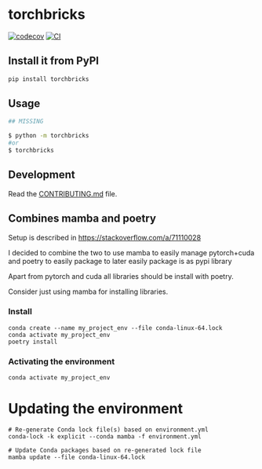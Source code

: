 # torchbricks

[![codecov](https://codecov.io/gh/PeteHeine/torchbricks/branch/main/graph/badge.svg?token=torchbricks_token_here)](https://codecov.io/gh/PeteHeine/torchbricks)
[![CI](https://github.com/PeteHeine/torchbricks/actions/workflows/main.yml/badge.svg)](https://github.com/PeteHeine/torchbricks/actions/workflows/main.yml)


## Install it from PyPI

```bash
pip install torchbricks
```

## Usage

```py
## MISSING
```

```bash
$ python -m torchbricks
#or
$ torchbricks
```

## Development

Read the [CONTRIBUTING.md](CONTRIBUTING.md) file.

## Combines mamba and poetry
Setup is described in https://stackoverflow.com/a/71110028

I decided to combine the two to use mamba to easily manage pytorch+cuda and poetry to easily package to later easily package is as pypi library

Apart from pytorch and cuda all libraries should be install with poetry.

Consider just using mamba for installing libraries.

### Install

    conda create --name my_project_env --file conda-linux-64.lock
    conda activate my_project_env
    poetry install

### Activating the environment

    conda activate my_project_env

# Updating the environment

    # Re-generate Conda lock file(s) based on environment.yml
    conda-lock -k explicit --conda mamba -f environment.yml

    # Update Conda packages based on re-generated lock file
    mamba update --file conda-linux-64.lock
